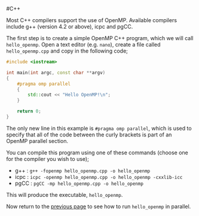 #C++

Most C++ compilers support the use of OpenMP. Available compilers include 
g++ (version 4.2 or above), icpc and pgCC.

The first step is to create a simple OpenMP C++ program, which we will 
call `hello_openmp`. Open a text editor (e.g. `nano`), create a file called 
`hello_openmp.cpp` and copy in the following code;

```c++
#include <iostream>

int main(int argc, const char **argv)
{
    #pragma omp parallel
    {
        std::cout << "Hello OpenMP!\n";
    }

    return 0;
}
```

The only new line in this example is `#pragma omp parallel`, which is 
used to specify that all of the code between the curly brackets is 
part of an OpenMP parallel section.

You can compile this program using one of these commands (choose one 
for the compiler you wish to use);

* g++ : `g++ -fopenmp hello_openmp.cpp -o hello_openmp`
* icpc : `icpc -openmp hello_openmp.cpp -o hello_openmp -cxxlib-icc`
* pgCC : `pgCC -mp hello_openmp.cpp -o hello_openmp`

This will produce the executable, `hello_openmp`.

Now return to the [previous page](basics.md) to see how to run 
`hello_openmp` in parallel.

